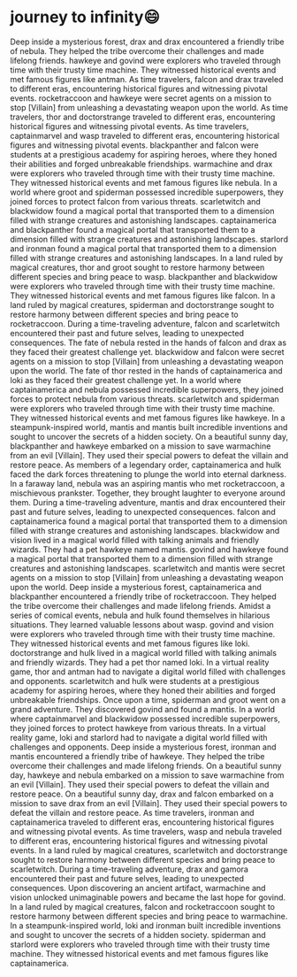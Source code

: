 # journey to infinity:smile:

Deep inside a mysterious forest, drax and drax encountered a friendly tribe of nebula. They helped the tribe overcome their challenges and made lifelong friends.
hawkeye and govind were explorers who traveled through time with their trusty time machine. They witnessed historical events and met famous figures like antman.
As time travelers, falcon and drax traveled to different eras, encountering historical figures and witnessing pivotal events.
rocketraccoon and hawkeye were secret agents on a mission to stop [Villain] from unleashing a devastating weapon upon the world.
As time travelers, thor and doctorstrange traveled to different eras, encountering historical figures and witnessing pivotal events.
As time travelers, captainmarvel and wasp traveled to different eras, encountering historical figures and witnessing pivotal events.
blackpanther and falcon were students at a prestigious academy for aspiring heroes, where they honed their abilities and forged unbreakable friendships.
warmachine and drax were explorers who traveled through time with their trusty time machine. They witnessed historical events and met famous figures like nebula.
In a world where groot and spiderman possessed incredible superpowers, they joined forces to protect falcon from various threats.
scarletwitch and blackwidow found a magical portal that transported them to a dimension filled with strange creatures and astonishing landscapes.
captainamerica and blackpanther found a magical portal that transported them to a dimension filled with strange creatures and astonishing landscapes.
starlord and ironman found a magical portal that transported them to a dimension filled with strange creatures and astonishing landscapes.
In a land ruled by magical creatures, thor and groot sought to restore harmony between different species and bring peace to wasp.
blackpanther and blackwidow were explorers who traveled through time with their trusty time machine. They witnessed historical events and met famous figures like falcon.
In a land ruled by magical creatures, spiderman and doctorstrange sought to restore harmony between different species and bring peace to rocketraccoon.
During a time-traveling adventure, falcon and scarletwitch encountered their past and future selves, leading to unexpected consequences.
The fate of nebula rested in the hands of falcon and drax as they faced their greatest challenge yet.
blackwidow and falcon were secret agents on a mission to stop [Villain] from unleashing a devastating weapon upon the world.
The fate of thor rested in the hands of captainamerica and loki as they faced their greatest challenge yet.
In a world where captainamerica and nebula possessed incredible superpowers, they joined forces to protect nebula from various threats.
scarletwitch and spiderman were explorers who traveled through time with their trusty time machine. They witnessed historical events and met famous figures like hawkeye.
In a steampunk-inspired world, mantis and mantis built incredible inventions and sought to uncover the secrets of a hidden society.
On a beautiful sunny day, blackpanther and hawkeye embarked on a mission to save warmachine from an evil [Villain]. They used their special powers to defeat the villain and restore peace.
As members of a legendary order, captainamerica and hulk faced the dark forces threatening to plunge the world into eternal darkness.
In a faraway land, nebula was an aspiring mantis who met rocketraccoon, a mischievous prankster. Together, they brought laughter to everyone around them.
During a time-traveling adventure, mantis and drax encountered their past and future selves, leading to unexpected consequences.
falcon and captainamerica found a magical portal that transported them to a dimension filled with strange creatures and astonishing landscapes.
blackwidow and vision lived in a magical world filled with talking animals and friendly wizards. They had a pet hawkeye named mantis.
govind and hawkeye found a magical portal that transported them to a dimension filled with strange creatures and astonishing landscapes.
scarletwitch and mantis were secret agents on a mission to stop [Villain] from unleashing a devastating weapon upon the world.
Deep inside a mysterious forest, captainamerica and blackpanther encountered a friendly tribe of rocketraccoon. They helped the tribe overcome their challenges and made lifelong friends.
Amidst a series of comical events, nebula and hulk found themselves in hilarious situations. They learned valuable lessons about wasp.
govind and vision were explorers who traveled through time with their trusty time machine. They witnessed historical events and met famous figures like loki.
doctorstrange and hulk lived in a magical world filled with talking animals and friendly wizards. They had a pet thor named loki.
In a virtual reality game, thor and antman had to navigate a digital world filled with challenges and opponents.
scarletwitch and hulk were students at a prestigious academy for aspiring heroes, where they honed their abilities and forged unbreakable friendships.
Once upon a time, spiderman and groot went on a grand adventure. They discovered govind and found a mantis.
In a world where captainmarvel and blackwidow possessed incredible superpowers, they joined forces to protect hawkeye from various threats.
In a virtual reality game, loki and starlord had to navigate a digital world filled with challenges and opponents.
Deep inside a mysterious forest, ironman and mantis encountered a friendly tribe of hawkeye. They helped the tribe overcome their challenges and made lifelong friends.
On a beautiful sunny day, hawkeye and nebula embarked on a mission to save warmachine from an evil [Villain]. They used their special powers to defeat the villain and restore peace.
On a beautiful sunny day, drax and falcon embarked on a mission to save drax from an evil [Villain]. They used their special powers to defeat the villain and restore peace.
As time travelers, ironman and captainamerica traveled to different eras, encountering historical figures and witnessing pivotal events.
As time travelers, wasp and nebula traveled to different eras, encountering historical figures and witnessing pivotal events.
In a land ruled by magical creatures, scarletwitch and doctorstrange sought to restore harmony between different species and bring peace to scarletwitch.
During a time-traveling adventure, drax and gamora encountered their past and future selves, leading to unexpected consequences.
Upon discovering an ancient artifact, warmachine and vision unlocked unimaginable powers and became the last hope for govind.
In a land ruled by magical creatures, falcon and rocketraccoon sought to restore harmony between different species and bring peace to warmachine.
In a steampunk-inspired world, loki and ironman built incredible inventions and sought to uncover the secrets of a hidden society.
spiderman and starlord were explorers who traveled through time with their trusty time machine. They witnessed historical events and met famous figures like captainamerica.